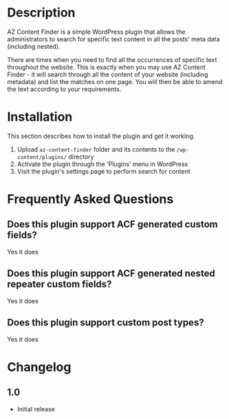 # Description

AZ Content Finder is a simple WordPress plugin that allows the administrators to search for specific text content in all the
posts' meta data (including nested).

There are times when you need to find all the occurrences of specific text throughout the website. This is exactly when
you may use AZ Content Finder - it will search through all the content of your website (including metadata) and list
the matches on one page. You will then be able to amend the text according to your requirements.

# Installation

This section describes how to install the plugin and get it working.

1. Upload `az-content-finder` folder and its contents to the `/wp-content/plugins/` directory
2. Activate the plugin through the 'Plugins' menu in WordPress
3. Visit the plugin's settings page to perform search for content

# Frequently Asked Questions

## Does this plugin support ACF generated custom fields?

Yes it does

## Does this plugin support ACF generated nested repeater custom fields?

Yes it does

## Does this plugin support custom post types?

Yes it does

# Changelog

## 1.0

* Initial release
